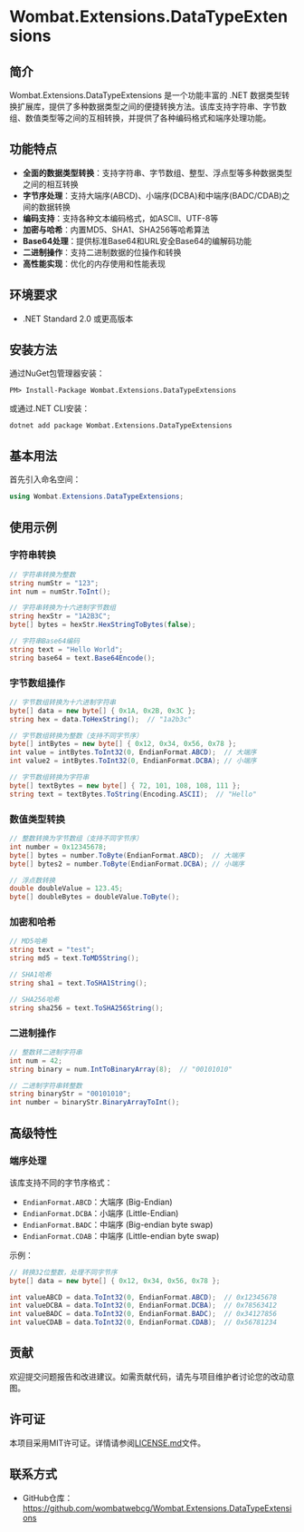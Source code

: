 # Wombat.Extensions.DataTypeExtensions

## 简介

Wombat.Extensions.DataTypeExtensions 是一个功能丰富的 .NET 数据类型转换扩展库，提供了多种数据类型之间的便捷转换方法。该库支持字符串、字节数组、数值类型等之间的互相转换，并提供了各种编码格式和端序处理功能。

## 功能特点

- **全面的数据类型转换**：支持字符串、字节数组、整型、浮点型等多种数据类型之间的相互转换
- **字节序处理**：支持大端序(ABCD)、小端序(DCBA)和中端序(BADC/CDAB)之间的数据转换
- **编码支持**：支持各种文本编码格式，如ASCII、UTF-8等
- **加密与哈希**：内置MD5、SHA1、SHA256等哈希算法
- **Base64处理**：提供标准Base64和URL安全Base64的编解码功能
- **二进制操作**：支持二进制数据的位操作和转换
- **高性能实现**：优化的内存使用和性能表现

## 环境要求

- .NET Standard 2.0 或更高版本

## 安装方法

通过NuGet包管理器安装：

```
PM> Install-Package Wombat.Extensions.DataTypeExtensions
```

或通过.NET CLI安装：

```
dotnet add package Wombat.Extensions.DataTypeExtensions
```

## 基本用法

首先引入命名空间：

```csharp
using Wombat.Extensions.DataTypeExtensions;
```

## 使用示例

### 字符串转换

```csharp
// 字符串转换为整数
string numStr = "123";
int num = numStr.ToInt();

// 字符串转换为十六进制字节数组
string hexStr = "1A2B3C";
byte[] bytes = hexStr.HexStringToBytes(false);

// 字符串Base64编码
string text = "Hello World";
string base64 = text.Base64Encode();
```

### 字节数组操作

```csharp
// 字节数组转换为十六进制字符串
byte[] data = new byte[] { 0x1A, 0x2B, 0x3C };
string hex = data.ToHexString();  // "1a2b3c"

// 字节数组转换为整数（支持不同字节序）
byte[] intBytes = new byte[] { 0x12, 0x34, 0x56, 0x78 };
int value = intBytes.ToInt32(0, EndianFormat.ABCD);  // 大端序
int value2 = intBytes.ToInt32(0, EndianFormat.DCBA); // 小端序

// 字节数组转换为字符串
byte[] textBytes = new byte[] { 72, 101, 108, 108, 111 };
string text = textBytes.ToString(Encoding.ASCII);  // "Hello"
```

### 数值类型转换

```csharp
// 整数转换为字节数组（支持不同字节序）
int number = 0x12345678;
byte[] bytes = number.ToByte(EndianFormat.ABCD);  // 大端序
byte[] bytes2 = number.ToByte(EndianFormat.DCBA); // 小端序

// 浮点数转换
double doubleValue = 123.45;
byte[] doubleBytes = doubleValue.ToByte();
```

### 加密和哈希

```csharp
// MD5哈希
string text = "test";
string md5 = text.ToMD5String();

// SHA1哈希
string sha1 = text.ToSHA1String();

// SHA256哈希
string sha256 = text.ToSHA256String();
```

### 二进制操作

```csharp
// 整数转二进制字符串
int num = 42;
string binary = num.IntToBinaryArray(8);  // "00101010"

// 二进制字符串转整数
string binaryStr = "00101010";
int number = binaryStr.BinaryArrayToInt();
```

## 高级特性

### 端序处理

该库支持不同的字节序格式：

- `EndianFormat.ABCD`：大端序 (Big-Endian)
- `EndianFormat.DCBA`：小端序 (Little-Endian)
- `EndianFormat.BADC`：中端序 (Big-endian byte swap)
- `EndianFormat.CDAB`：中端序 (Little-endian byte swap)

示例：

```csharp
// 转换32位整数，处理不同字节序
byte[] data = new byte[] { 0x12, 0x34, 0x56, 0x78 };

int valueABCD = data.ToInt32(0, EndianFormat.ABCD);  // 0x12345678
int valueDCBA = data.ToInt32(0, EndianFormat.DCBA);  // 0x78563412
int valueBADC = data.ToInt32(0, EndianFormat.BADC);  // 0x34127856
int valueCDAB = data.ToInt32(0, EndianFormat.CDAB);  // 0x56781234
```

## 贡献

欢迎提交问题报告和改进建议。如需贡献代码，请先与项目维护者讨论您的改动意图。

## 许可证

本项目采用MIT许可证。详情请参阅[LICENSE.md](LICENSE.md)文件。

## 联系方式

- GitHub仓库：https://github.com/wombatwebcg/Wombat.Extensions.DataTypeExtensions